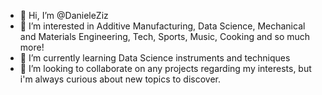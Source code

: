 - 👋 Hi, I’m @DanieleZiz
- 👀 I’m interested in Additive Manufacturing, Data Science, Mechanical and Materials Engineering, Tech, Sports, Music, Cooking and so much more!
- 🌱 I’m currently learning Data Science instruments and techniques
- 💞️ I’m looking to collaborate on any projects regarding my interests, but i'm always curious about new topics to discover.

<!---
DanieleZiz/DanieleZiz is a ✨ special ✨ repository because its `README.md` (this file) appears on your GitHub profile.
You can click the Preview link to take a look at your changes.
--->
